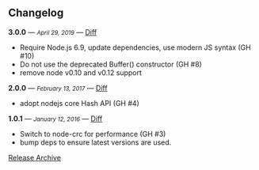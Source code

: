 ## Changelog

**3.0.0** — <small>_April 29, 2019_</small> — [Diff](https://github.com/archiverjs/node-crc32-stream/compare/2.0.0...3.0.0)

- Require Node.js 6.9, update dependencies, use modern JS syntax (GH #10)
- Do not use the deprecated Buffer() constructor (GH #8)
- remove node v0.10 and v0.12 support

**2.0.0** — <small>_February 13, 2017_</small> — [Diff](https://github.com/archiverjs/node-crc32-stream/compare/1.0.1...2.0.0)

- adopt nodejs core Hash API (GH #4)

**1.0.1** — <small>_January 12, 2016_</small> — [Diff](https://github.com/archiverjs/node-crc32-stream/compare/1.0.0...1.0.1)

- Switch to node-crc for performance (GH #3)
- bump deps to ensure latest versions are used.

[Release Archive](https://github.com/archiverjs/node-crc32-stream/releases)
